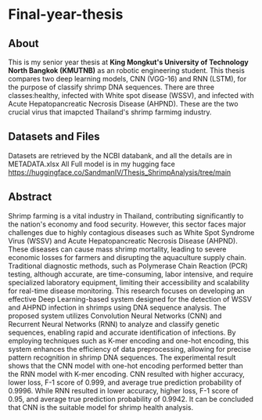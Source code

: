 # Final-year-thesis

## About
This is my senior year thesis at **King Mongkut's University of Technology North Bangkok (KMUTNB)** as an robotic engineering student. This thesis compares two deep learning models, CNN (VGG-16) and RNN (LSTM), for the purpose of classify shrimp DNA sequences.
There are three classes:healthy, infected with White spot disease (WSSV), and infected with Acute Hepatopancreatic Necrosis Disease (AHPND). These are the two crucial virus that imapcted Thailand's shrimp farmimg industry.

## Datasets and Files
Datasets are retrieved by the NCBI databank, and all the details are in METADATA.xlsx
All Full model is in my hugging face https://huggingface.co/SandmanIV/Thesis_ShrimpAnalysis/tree/main

## Abstract 
Shrimp farming is a vital industry in Thailand, contributing significantly to the nation's 
economy and food security. However, this sector faces major challenges due to highly contagious 
diseases such as White Spot Syndrome Virus (WSSV) and Acute Hepatopancreatic Necrosis 
Disease (AHPND). These diseases can cause mass shrimp mortality, leading to severe economic 
losses for farmers and disrupting the aquaculture supply chain. Traditional diagnostic methods, 
such as Polymerase Chain Reaction (PCR) testing, although accurate, are time-consuming, labor
intensive, and require specialized laboratory equipment, limiting their accessibility and 
scalability for real-time disease monitoring. This research focuses on developing an effective 
Deep Learning-based system designed for the detection of WSSV and AHPND infection in 
shrimps using DNA sequence analysis. The proposed system utilizes Convolution Neural 
Networks (CNN) and Recurrent Neural Networks (RNN) to analyze and classify genetic 
sequences, enabling rapid and accurate identification of infections. By employing techniques 
such as K-mer encoding and one-hot encoding, this system enhances the efficiency of data 
preprocessing, allowing for precise pattern recognition in shrimp DNA sequences. The 
experimental result shows that the CNN model with one-hot encoding performed better than the 
RNN model with K-mer encoding. CNN resulted with higher accuracy, lower loss, F-1 score of 
0.999, and average true prediction probability of 0.9996. While RNN resulted in lower accuracy, 
higher loss, F-1 score of 0.95, and average true prediction probability of 0.9942. It can be 
concluded that CNN is the suitable model for shrimp health analysis.

